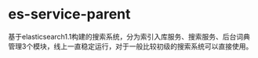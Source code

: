 # es-service-parent
基于elasticsearch1.1构建的搜索系统，分为索引入库服务、搜索服务、后台词典管理3个模块，线上一直稳定运行，对于一般比较初级的搜索系统可以直接使用。
